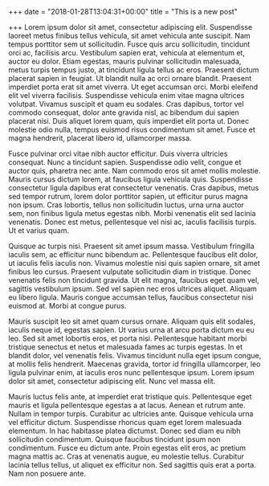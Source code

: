 +++
date = "2018-01-28T13:04:31+00:00"
title = "This is a new post"

+++
Lorem ipsum dolor sit amet, consectetur adipiscing elit. Suspendisse laoreet metus finibus tellus vehicula, sit amet vehicula ante suscipit. Nam tempus porttitor sem ut sollicitudin. Fusce quis arcu sollicitudin, tincidunt orci ac, facilisis arcu. Vestibulum sapien erat, vehicula at elementum et, auctor eu dolor. Etiam egestas, mauris pulvinar sollicitudin malesuada, metus turpis tempus justo, at tincidunt ligula tellus ac eros. Praesent dictum placerat sapien in feugiat. Ut blandit nulla ac orci ornare blandit. Praesent imperdiet porta erat sit amet viverra. Ut eget accumsan orci. Morbi eleifend elit vel viverra facilisis. Suspendisse vehicula enim vitae magna ultrices volutpat. Vivamus suscipit et quam eu sodales. Cras dapibus, tortor vel commodo consequat, dolor ante gravida nisl, ac bibendum dui sapien placerat nisi. Duis aliquet lorem quam, quis imperdiet elit porta ut. Donec molestie odio nulla, tempus euismod risus condimentum sit amet. Fusce et magna hendrerit, placerat libero id, ullamcorper massa.

Fusce pulvinar orci vitae nibh auctor efficitur. Duis viverra ultricies consequat. Nunc a tincidunt sapien. Suspendisse odio velit, congue et auctor quis, pharetra nec ante. Nam commodo eros sit amet mollis molestie. Mauris cursus dictum lorem, at faucibus ligula vehicula quis. Suspendisse consectetur ligula dapibus erat consectetur venenatis. Cras dapibus, metus sed tempor rutrum, lorem dolor porttitor sapien, ut efficitur purus magna non ipsum. Cras lobortis, tellus non sollicitudin luctus, urna urna auctor sem, non finibus ligula metus egestas nibh. Morbi venenatis elit sed lacinia venenatis. Donec est metus, pellentesque vel nisi ac, iaculis facilisis turpis. Ut et varius quam.

Quisque ac turpis nisi. Praesent sit amet ipsum massa. Vestibulum fringilla iaculis sem, ac efficitur nunc bibendum ac. Pellentesque faucibus elit dolor, ut iaculis felis iaculis non. Vivamus molestie nisi quis sapien ornare, sit amet finibus leo cursus. Praesent vulputate sollicitudin diam in tristique. Donec venenatis felis non tincidunt gravida. Ut elit magna, faucibus eget quam vel, sagittis vestibulum ipsum. Sed vel sapien nec eros ultrices aliquet. Aliquam eu libero ligula. Mauris congue accumsan tellus, faucibus consectetur nisi euismod at. Morbi at congue purus.

Mauris suscipit leo sit amet quam cursus ornare. Aliquam quis elit sodales, iaculis neque id, egestas sapien. Ut varius urna at arcu porta dictum eu eu leo. Sed sit amet lobortis eros, et porta nisi. Pellentesque habitant morbi tristique senectus et netus et malesuada fames ac turpis egestas. In et blandit dolor, vel venenatis felis. Vivamus tincidunt nulla eget ipsum congue, at mollis felis hendrerit. Maecenas gravida, tortor id fringilla ullamcorper, leo ligula pulvinar enim, at iaculis eros nunc pellentesque ipsum. Lorem ipsum dolor sit amet, consectetur adipiscing elit. Nunc vel massa elit.

Mauris luctus felis ante, at imperdiet erat tristique quis. Pellentesque eget mauris et ligula pellentesque egestas a at lacus. Aenean et rutrum ante. Nullam in tempor turpis. Curabitur ac ultricies ante. Quisque vehicula urna vel efficitur dictum. Suspendisse rhoncus quam eget lorem malesuada elementum. In hac habitasse platea dictumst. Donec sed diam eu nibh sollicitudin condimentum. Quisque faucibus tincidunt ipsum non condimentum. Fusce eu dictum ante. Proin egestas elit eros, ac pretium magna mattis ac. Cras at venenatis augue, eu molestie tellus. Curabitur lacinia tellus tellus, ut aliquet ex efficitur non. Sed sagittis quis erat a porta. Nam non posuere ante.